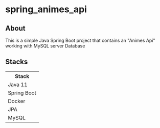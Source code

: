 # spring_animes_api

## About

This is a simple Java Spring Boot project that contains an "Animes Api" working with MySQL server Database

## Stacks

<table>
  <tr>
    <th>Stack</th>
  </tr>
  <tr>
    <td>Java 11</td>
  </tr>
  <tr>
    <td>Spring Boot</td>
  </tr>
  <tr>
    <td>Docker</td>
  </tr>
  <tr>
    <td>JPA</td>
  </tr>
  <tr>
    <td>MySQL</td>
  </tr>
</table>
